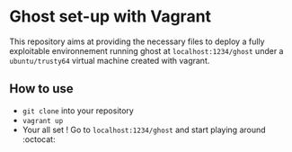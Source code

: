 # Ghost set-up with Vagrant

This repository aims at providing the necessary files to deploy a fully exploitable environnement running ghost at `localhost:1234/ghost` under a `ubuntu/trusty64` virtual machine created with vagrant.

## How to use

- `git clone` into your repository
- `vagrant up`
- Your all set ! Go to `localhost:1234/ghost` and start playing around :octocat:
